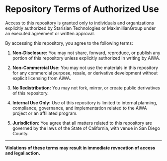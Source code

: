 # Repository Terms of Authorized Use

Access to this repository is granted only to individuals and organizations explicitly authorized by Starisian Technologies or MaximillianGroup under an executed agreement or written approval.

By accessing this repository, you agree to the following terms:

1. **Non-Disclosure:** You may not share, forward, reproduce, or publish any portion of this repository unless explicitly authorized in writing by AiWA.

2. **Non-Commercial Use:** You may not use the materials in this repository for any commercial purpose, resale, or derivative development without explicit licensing from AiWA.

3. **No Redistribution:** You may not fork, mirror, or create public derivatives of this repository.

4. **Internal Use Only:** Use of this repository is limited to internal planning, compliance, governance, and implementation related to the AiWA project or an affiliated program.

5. **Jurisdiction:** You agree that all matters related to this repository are governed by the laws of the State of California, with venue in San Diego County.

---

**Violations of these terms may result in immediate revocation of access and legal action.**
